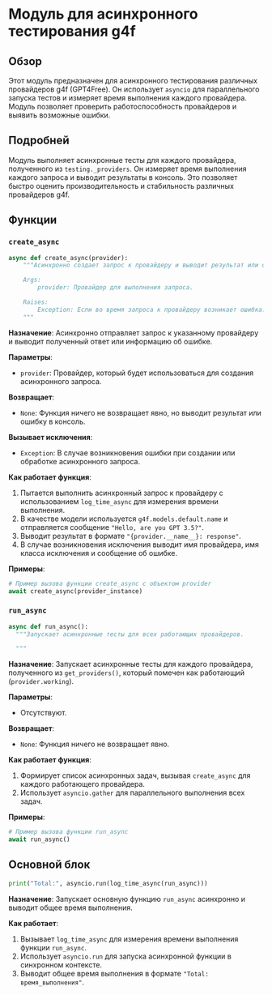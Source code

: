 # Модуль для асинхронного тестирования g4f

## Обзор

Этот модуль предназначен для асинхронного тестирования различных провайдеров g4f (GPT4Free). Он использует `asyncio` для параллельного запуска тестов и измеряет время выполнения каждого провайдера. Модуль позволяет проверить работоспособность провайдеров и выявить возможные ошибки.

## Подробней

Модуль выполняет асинхронные тесты для каждого провайдера, полученного из `testing._providers`. Он измеряет время выполнения каждого запроса и выводит результаты в консоль. Это позволяет быстро оценить производительность и стабильность различных провайдеров g4f.

## Функции

### `create_async`

```python
async def create_async(provider):
    """Асинхронно создает запрос к провайдеру и выводит результат или ошибку.

    Args:
        provider: Провайдер для выполнения запроса.

    Raises:
        Exception: Если во время запроса к провайдеру возникает ошибка.
    """
```

**Назначение**: Асинхронно отправляет запрос к указанному провайдеру и выводит полученный ответ или информацию об ошибке.

**Параметры**:
- `provider`: Провайдер, который будет использоваться для создания асинхронного запроса.

**Возвращает**:
- `None`: Функция ничего не возвращает явно, но выводит результат или ошибку в консоль.

**Вызывает исключения**:
- `Exception`: В случае возникновения ошибки при создании или обработке асинхронного запроса.

**Как работает функция**:

1.  Пытается выполнить асинхронный запрос к провайдеру с использованием `log_time_async` для измерения времени выполнения.
2.  В качестве модели используется `g4f.models.default.name` и отправляется сообщение `"Hello, are you GPT 3.5?"`.
3.  Выводит результат в формате `"{provider.__name__}: response"`.
4.  В случае возникновения исключения выводит имя провайдера, имя класса исключения и сообщение об ошибке.

**Примеры**:

```python
# Пример вызова функции create_async с объектом provider
await create_async(provider_instance)
```

### `run_async`

```python
async def run_async():
  """Запускает асинхронные тесты для всех работающих провайдеров.

  """
```

**Назначение**: Запускает асинхронные тесты для каждого провайдера, полученного из `get_providers()`, который помечен как работающий (`provider.working`).

**Параметры**:
- Отсутствуют.

**Возвращает**:
- `None`: Функция ничего не возвращает явно.

**Как работает функция**:

1.  Формирует список асинхронных задач, вызывая `create_async` для каждого работающего провайдера.
2.  Использует `asyncio.gather` для параллельного выполнения всех задач.

**Примеры**:

```python
# Пример вызова функции run_async
await run_async()
```

## Основной блок

```python
print("Total:", asyncio.run(log_time_async(run_async)))
```

**Назначение**: Запускает основную функцию `run_async` асинхронно и выводит общее время выполнения.

**Как работает**:

1.  Вызывает `log_time_async` для измерения времени выполнения функции `run_async`.
2.  Использует `asyncio.run` для запуска асинхронной функции в синхронном контексте.
3.  Выводит общее время выполнения в формате `"Total: время_выполнения"`.